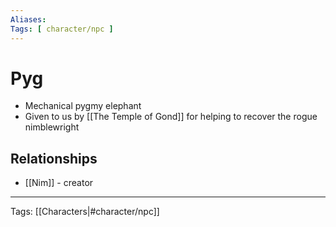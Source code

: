 ```yaml
---
Aliases: 
Tags: [ character/npc ]
---
```


# Pyg

- Mechanical pygmy elephant
- Given to us by [[The Temple of Gond]] for helping to recover the rogue nimblewright

## Relationships

- [[Nim]] - creator

---
Tags: [[Characters|#character/npc]]
